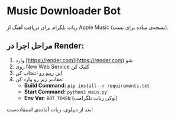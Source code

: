 # Music Downloader Bot

ربات تلگرام برای دریافت آهنگ از Apple Music (نسخه‌ی ساده برای تست).

## مراحل اجرا در Render:

1. وارد [https://render.com](https://render.com) شو
2. روی New Web Service کلیک کن
3. این ریپو رو انتخاب کن
4. مقادیر زیر رو وارد کن:
   - **Build Command:** `pip install -r requirements.txt`
   - **Start Command:** `python3 main.py`
   - **Env Var**: `BOT_TOKEN` (توکن ربات تلگرامت)

بعد از دیپلوی، ربات آماده‌ی استفاده‌ست!